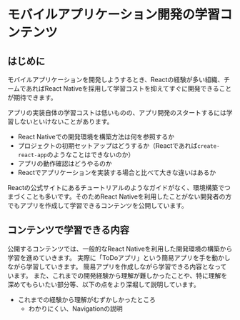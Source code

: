 # モバイルアプリケーション開発の学習コンテンツ

## はじめに

モバイルアプリケーションを開発しようするとき、Reactの経験が多い組織、チームであればReact Nativeを採用して学習コストを抑えてすぐに開発できることが期待できます。

アプリの実装自体の学習コストは低いものの、アプリ開発のスタートするには学習しないといけないことがあります。

- React Nativeでの開発環境を構築方法は何を参照するか
- プロジェクトの初期セットアップはどうするか（Reactであれば`create-react-app`のようなことはできないのか）
- アプリの動作確認はどうやるのか
- Reactでアプリケーションを実装する場合と比べて大きな違いはあるか

Reactの公式サイトにあるチュートリアルのようなガイドがなく、環境構築でつまづくことも多いです。そのためReact Nativeを利用したことがない開発者の方でもアプリを作成して学習できるコンテンツを公開しています。

## コンテンツで学習できる内容

公開するコンテンツでは、一般的なReact Nativeを利用した開発環境の構築から学習を進めていきます。
実際に「ToDoアプリ」という簡易アプリを手を動かしながら学習していきます。
簡易アプリを作成しながら学習できる内容となっています。
また、これまでの開発経験から理解が難しかったことや、特に理解を深めてもらいたい部分等、以下の点をより深堀して説明しています。

- これまでの経験から理解がむずかしかったところ
  - わかりにくい、Navigationの説明
